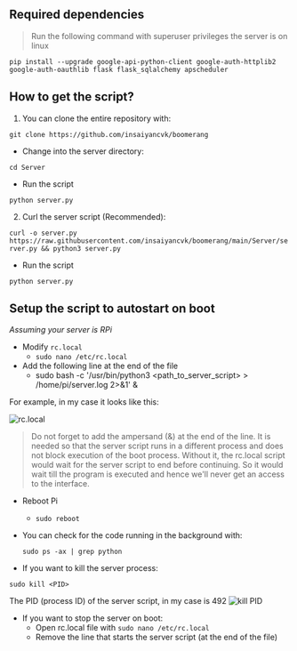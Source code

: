 ## Required dependencies
>Run the following command with superuser privileges the server is on linux

```
pip install --upgrade google-api-python-client google-auth-httplib2 google-auth-oauthlib flask flask_sqlalchemy apscheduler
```

## How to get the script?

1. You can clone the entire repository with:

``` git clone https://github.com/insaiyancvk/boomerang ```

- Change into the server directory:

``` cd Server ```

- Run the script

``` python server.py ```

2. Curl the server script (Recommended):

``` curl -o server.py https://raw.githubusercontent.com/insaiyancvk/boomerang/main/Server/server.py && python3 server.py ```

- Run the script

``` python server.py ```

## Setup the script to autostart on boot
_Assuming your server is RPi_

- Modify `rc.local`
    - `sudo nano /etc/rc.local`
- Add the following line at the end of the file
    - sudo bash -c '/usr/bin/python3 <path_to_server_script> > /home/pi/server.log 2>&1' &

For example, in my case it looks like this:

![rc.local](../assets/rclocal.png)

>Do not forget to add the ampersand (&) at the end of the line. It is needed so that the server script runs in a different process and does not block execution of the boot process. Without it, the rc.local script would wait for the server script to end before continuing. So it would wait till the program is executed and hence we'll never get an access to the interface.
- Reboot Pi
    - `sudo reboot`

- You can check for the code running in the background with:
    ```
    sudo ps -ax | grep python
    ```
- If you want to kill the server process:
```
sudo kill <PID>
```
The PID (process ID) of the server script, in my case is 492
![kill PID](../assets/killpid.png)

- If you want to stop the server on boot:
    - Open rc.local file with `sudo nano /etc/rc.local`
    - Remove the line that starts the server script (at the end of the file)